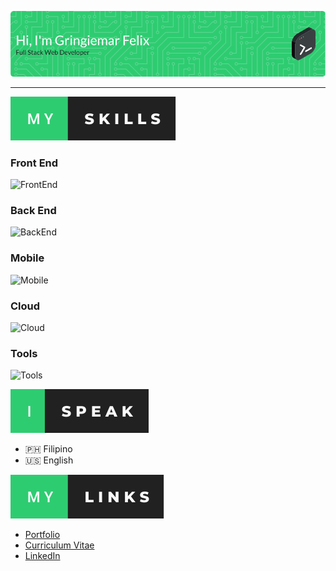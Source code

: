 <!--
## Hi, I'm Gringiemar Felix

I'm a Full-Stack Developer and I like coffee.
-->

![Header](header.png)

---

<!-- ### My Skills -->

![SkillsBadge](my-skills.svg)

### Front End

![FrontEnd](https://skillicons.dev/icons?i=html,css,sass,js,ts,react,nextjs,bootstrap,tailwind,jquery,vite,webpack)

### Back End

![BackEnd](https://skillicons.dev/icons?i=php,mysql,laravel,linux)

### Mobile

![Mobile](https://skillicons.dev/icons?i=react,androidstudio)

### Cloud

![Cloud](https://skillicons.dev/icons?i=gcp)

### Tools

![Tools](https://skillicons.dev/icons?i=git,github,vscode)

<!-- ### I speak: -->
![I Speak](i-speak.svg)
- 🇵🇭 Filipino
- 🇺🇸 English

<!-- ### Links: -->
![I Speak](my-links.svg)
- [Portfolio](https://gringiemarfelix.com/)
- [Curriculum Vitae](https://gringiemarfelix.com/cv)
- [LinkedIn](https://www.linkedin.com/in/gringiemarfelix)

<!-- Header by https://leviarista.github.io/github-profile-header-generator/ -- >
<!-- Icons by https://github.com/tandpfun/skill-icons -->
<!-- For the badge https://forthebadge.com/generator/ -- >
